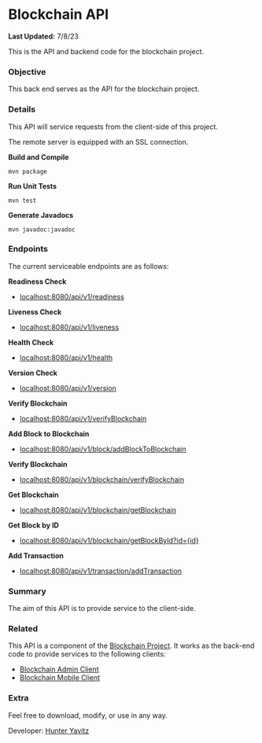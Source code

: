 # Blockchain API
**Last Updated:** 7/8/23

This is the API and backend code for the blockchain project.

### Objective
This back end serves as the API for the blockchain project.

### Details
This API will service requests from the client-side of this project.

The remote server is equipped with an SSL connection.

**Build and Compile**
```shell
mvn package
```

**Run Unit Tests**
```shell
mvn test
```

**Generate Javadocs**
```shell
mvn javadoc:javadoc
```

### Endpoints
The current serviceable endpoints are as follows:

**Readiness Check**
- [localhost:8080/api/v1/readiness](http://localhost:8080/api/v1/readiness)

**Liveness Check**
- [localhost:8080/api/v1/liveness](http://localhost:8080/api/v1/liveness)

**Health Check**
- [localhost:8080/api/v1/health](http://localhost:8080/api/v1/health)

**Version Check**
- [localhost:8080/api/v1/version](http://localhost:8080/api/v1/version)

**Verify Blockchain**
- [localhost:8080/api/v1/verifyBlockchain](http://localhost:8080/api/v1/verifyBlockchain)

**Add Block to Blockchain**
- [localhost:8080/api/v1/block/addBlockToBlockchain](http://localhost:8080/api/v1/block/addBlockToBlockchain)

**Verify Blockchain**
- [localhost:8080/api/v1/blockchain/verifyBlockchain](http://localhost:8080/api/v1/blockchain/verifyBlockchain)

**Get Blockchain**
- [localhost:8080/api/v1/blockchain/getBlockchain](http://localhost:8080/api/v1/blockchain/getBlockchain)

**Get Block by ID**
- [localhost:8080/api/v1/blockchain/getBlockById?id={id}](http://localhost:8080/api/v1/blockchain/getBlockById?id=0)

**Add Transaction**
- [localhost:8080/api/v1/transaction/addTransaction](http://localhost:8080/api/v1/transaction/addTransaction)

### Summary
The aim of this API is to provide service to the client-side.

### Related
This API is a component of the [Blockchain Project](https://github.com/hunteryavitz/blockchain-main).  It works as the back-end code to provide services to the following clients:

- [Blockchain Admin Client](https://github.com/hunteryavitz/blockchain-client-admin)
- [Blockchain Mobile Client](https://github.com/hunteryavitz/blockchain-client-mobile)

### Extra
Feel free to download, modify, or use in any way.

Developer: [Hunter Yavitz](mailto:h.yavitz@gmail.com)
